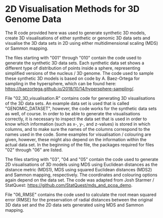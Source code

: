 # 2D Visualisation Methods for 3D Genome Data

The R code provided here was used to generate synthetic 3D models, create 3D visualisations of either synthetic or genomic 3D data sets and visualise the 3D data sets in 2D using either multidimensional scaling (MDS) or Sammon mapping. 

The files starting with "001" through "010" contain the code used to generate the synthetic 3D data sets. Each synthetic data set shows a different type of distribution of points inside a sphere, representing simplified versions of the nucleus / 3D genome. The code used to sample these synthetic 3D models is based on code by A. Baez-Ortega for sampling in the hypersphere, which can be found here: https://baezortega.github.io/2018/10/14/hypersphere-sampling/. 

File "02_3D_visualisation.R" contains code for generating 3D visualisations of the 3D data sets. An example data set is used that is called "GENOMIC_DATASET", however, the code works for the synthetic data sets as well, of course. In order to be able to generate the visualisations correctly, it is necessary to inspect the data set that is used in order to know which information (such as x-, y-, and z-values) is stored in which columns, and to make sure the names of the columns correspond to the names used in the code. 
Some examples for visualisation / colouring are given, however, these might also depend on the information within the actual data set. 
In the beginning of the file, the packages required for files "02" through "06" are listed. 

The files starting with "03", "04 and "05" contain the code used to generate 2D visualisations of 3D models using MDS using Euclidean distances as the distance metric (MDS1), MDS using squared Euclidean distances (MDS2) and Sammon mapping, respectively. The coordinates and colouring options again depend on the data set. The code was adapted from Josh Starmer / StatQuest: https://github.com/StatQuest/mds_and_pcoa_demo. 

File "06_RMSE" contains the code used to calculate the root mean squared error (RMSE) for the preservation of radial distances between the original 3D data set and the 2D data sets generated using MDS and Sammon mapping. 

